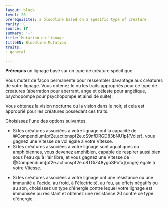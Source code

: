 ```yaml
---
layout: block
level: 20
prerequisites: a bloodline based on a specific type of creature
rarity: C
source: ??
summary: '-'
title: Mutation du lignage
titleEN: Bloodline Mutation
traits:
- general

---
```


<p><strong>Prérequis</strong> un lignage basé sur un type de créature spécifique</p>
<p>Vous mutez de façon permanente pour ressembler davantage aux créatures de votre lignage. Vous obtenez le ou les traits appropriés pour ce type de créatures (aberration pour aberrant, ange et céleste pour angélique, psychopompe pour psychopompe et ainsi de suite).</p>
<p>Vous obtenez la vision nocturne ou la vision dans le noir, si cela est approprié pour les créatures possédant ces traits.</p>
<p>Choisissez l'une des options suivantes.</p>
<ul>
<li>Si les créatures associées à votre lignage ont la capacité de @Compendium[pf2e.actionspf2e.cS9nfDRGD83bNU1p]{Voler}, vous gagnez une Vitesse de vol égale à votre Vitesse.</li>
<li>Si les créatures associées à votre lignage sont aquatiques ou amphibiennes, vous devenez amphibien, capable de respirer aussi bien sous l'eau qu'à l'air libre, et vous gagnez une Vitesse de @Compendium[pf2e.actionspf2e.c8TGiZ48ygoSPofx]{nage} égale à votre Vitesse.</p>
<li>Si les créatures associées à votre lignage ont une résistance ou une immunité à l'acide, au froid, à l'électricité, au feu, au effets négatifs ou au son, choisissez un type d'énergie contre lequel votre lignage est immunisée ou résistant et obtenez une résistance 20 contre ce type d'énergie.</li>
</ul>
